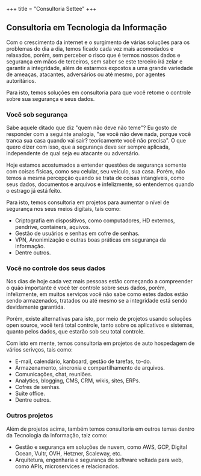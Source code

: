 +++
title = "Consultoria Settee"
+++

## Consultoria em Tecnologia da Informação

Com o crescimento da internet e o surgimento de várias soluções para os problemas do dia a dia, temos ficado cada vez mais acomodados e relaxados, porém, sem perceber o risco que é termos nossos dados e segurança em mãos de terceiros, sem saber se este terceiro irá zelar e garantir a integridade, além de estarmos expostos a uma grande variedade de ameaças, atacantes, adversários ou até mesmo, por agentes autoritários.

Para isto, temos soluções em consultoria para que você retome o controle sobre sua segurança e seus dados.

### Você sob segurança

Sabe aquele ditado que diz "quem não deve não teme"? Eu gosto de responder com a seguinte analogia, "se você não deve nada, porque você tranca sua casa quando vai sair? teoricamente você não precisa". O que quero dizer com isso, que a segurança deve ser sempre aplicada, independente de qual seja eu atacante ou adversário.

Hoje estamos acostumados a entender questões de segurança somente com coisas físicas, como seu celular, seu veículo, sua casa. Porém, não temos a mesma percepção quando se trata de coisas intangíveis, como seus dados, documentos e arquivos e infelizmente, só entendemos quando o estrago já está feito.

Para isto, temos consultoria em projetos para aumentar o nível de segurança nos seus meios digitais, tais como:

* Criptografia em dispositivos, como computadores, HD externos, pendrive, containers, aquivos.
* Gestão de usuários e senhas em cofre de senhas.
* VPN, Anonimização e outras boas práticas em segurança da informação.
* Dentre outros.

### Você no controle dos seus dados

Nos dias de hoje cada vez mais pessoas estão começando a compreender o quão importante é você ter controle sobre seus dados, porém, infelizmente, em muitos serviços você não sabe como estes dados estão sendo armazenados, tratados ou até mesmo se a integridade está sendo devidamente garantida.

Porém, existe alternativas para isto, por meio de projetos usando soluções open source, você terá total controle, tanto sobre os aplicativos e sistemas, quanto pelos dados, que estarão sob seu total controle.

Com isto em mente, temos consultoria em projetos de auto hospedagem de vários serivços, tais como:

* E-mail, calendário, kanboard, gestão de tarefas, to-do.
* Armazenamento, sincronia e compartilhamento de arquivos.
* Comunicações, chat, reuniões.
* Analytics, blogging, CMS, CRM, wikis, sites, ERPs.
* Cofres de senhas.
* Suite office.
* Dentre outros.

### Outros projetos

Além de projetos acima, também temos consultoria em outros temas dentro da Tecnologia da Informação, taiz como:

* Gestão e segurança em soluções de nuvem, como AWS, GCP, Digital Ocean, Vultr, OVH, Hetzner, Scaleway, etc.
* Arquitetura, engenharia e segurança de software voltada para web, como APIs, microservices e relacionados.
